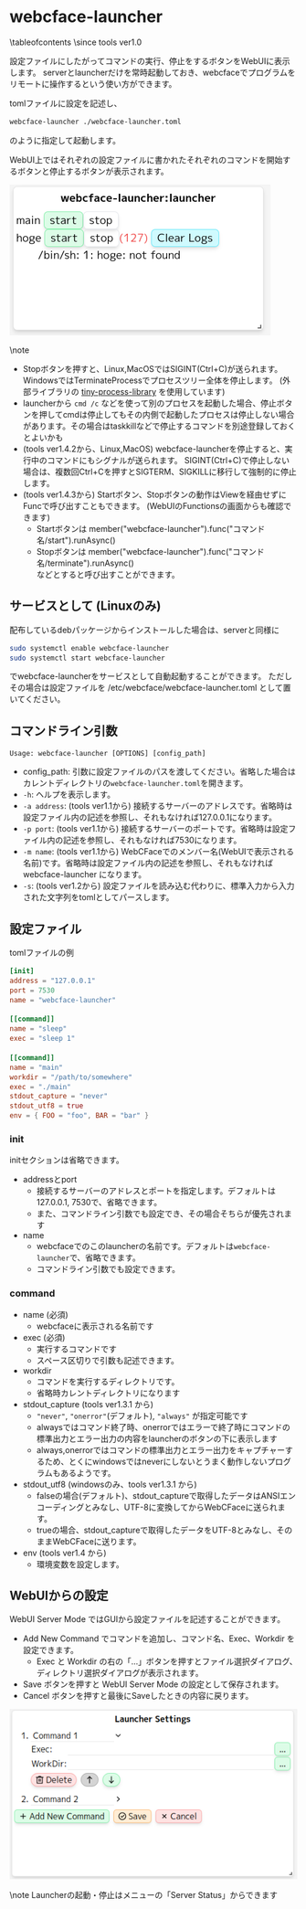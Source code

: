 # webcface-launcher

\tableofcontents
\since tools ver1.0

設定ファイルにしたがってコマンドの実行、停止をするボタンをWebUIに表示します。
serverとlauncherだけを常時起動しておき、webcfaceでプログラムをリモートに操作するという使い方ができます。

tomlファイルに設定を記述し、
```sh
webcface-launcher ./webcface-launcher.toml
```
のように指定して起動します。

WebUI上ではそれぞれの設定ファイルに書かれたそれぞれのコマンドを開始するボタンと停止するボタンが表示されます。

![launcher.png](https://github.com/na-trium-144/webcface/raw/main/docs/images/launcher.png)

\note
* Stopボタンを押すと、Linux,MacOSではSIGINT(Ctrl+C)が送られます。
WindowsではTerminateProcessでプロセスツリー全体を停止します。
(外部ライブラリの [tiny-process-library](https://gitlab.com/eidheim/tiny-process-library/) を使用しています)
* launcherから `cmd /c` などを使って別のプロセスを起動した場合、停止ボタンを押してcmdは停止してもその内側で起動したプロセスは停止しない場合があります。その場合はtaskkillなどで停止するコマンドを別途登録しておくとよいかも
* (tools ver1.4.2から、Linux,MacOS) webcface-launcherを停止すると、実行中のコマンドにもシグナルが送られます。
SIGINT(Ctrl+C)で停止しない場合は、複数回Ctrl+Cを押すとSIGTERM、SIGKILLに移行して強制的に停止します。
* (tools ver1.4.3から) Startボタン、Stopボタンの動作はViewを経由せずにFuncで呼び出すこともできます。
(WebUIのFunctionsの画面からも確認できます)
    * Startボタンは member("webcface-launcher").func("コマンド名/start").runAsync()
    * Stopボタンは member("webcface-launcher").func("コマンド名/terminate").runAsync()  
    などとすると呼び出すことができます。

## サービスとして (Linuxのみ)
配布しているdebパッケージからインストールした場合は、serverと同様に
```sh
sudo systemctl enable webcface-launcher
sudo systemctl start webcface-launcher
```
でwebcface-launcherをサービスとして自動起動することができます。
ただしその場合は設定ファイルを /etc/webcface/webcface-launcher.toml として置いてください。

## コマンドライン引数
```
Usage: webcface-launcher [OPTIONS] [config_path]
```
* config_path: 引数に設定ファイルのパスを渡してください。省略した場合はカレントディレクトリの`webcface-launcher.toml`を開きます。
* `-h`: ヘルプを表示します。
* `-a address`:  (tools ver1.1から) 接続するサーバーのアドレスです。省略時は設定ファイル内の記述を参照し、それもなければ127.0.0.1になります。
* `-p port`:  (tools ver1.1から) 接続するサーバーのポートです。省略時は設定ファイル内の記述を参照し、それもなければ7530になります。
* `-m name`:  (tools ver1.1から) WebCFaceでのメンバー名(WebUIで表示される名前)です。省略時は設定ファイル内の記述を参照し、それもなければ webcface-launcher になります。
* `-s`: (tools ver1.2から) 設定ファイルを読み込む代わりに、標準入力から入力された文字列をtomlとしてパースします。

## 設定ファイル
tomlファイルの例

```toml
[init]
address = "127.0.0.1"
port = 7530
name = "webcface-launcher"
 
[[command]]
name = "sleep"
exec = "sleep 1"
 
[[command]]
name = "main"
workdir = "/path/to/somewhere"
exec = "./main"
stdout_capture = "never"
stdout_utf8 = true
env = { FOO = "foo", BAR = "bar" }
```

### init
initセクションは省略できます。

* addressとport
    * 接続するサーバーのアドレスとポートを指定します。デフォルトは127.0.0.1, 7530で、省略できます。
    * また、コマンドライン引数でも設定でき、その場合そちらが優先されます
* name
    * webcfaceでのこのlauncherの名前です。デフォルトは`webcface-launcher`で、省略できます。
    * コマンドライン引数でも設定できます。

### command
* name (必須)
    * webcfaceに表示される名前です
* exec (必須)
    * 実行するコマンドです
    * スペース区切りで引数も記述できます。
* workdir
    * コマンドを実行するディレクトリです。
    * 省略時カレントディレクトリになります
* stdout_capture (tools ver1.3.1 から)
    * `"never"`, `"onerror"`(デフォルト), `"always"` が指定可能です
    * alwaysではコマンド終了時、onerrorではエラーで終了時にコマンドの標準出力とエラー出力の内容をlauncherのボタンの下に表示します
    * always,onerrorではコマンドの標準出力とエラー出力をキャプチャーするため、とくにwindowsではneverにしないとうまく動作しないプログラムもあるようです。
* stdout_utf8 (windowsのみ、tools ver1.3.1 から)
    * falseの場合(デフォルト)、stdout_captureで取得したデータはANSIエンコーディングとみなし、UTF-8に変換してからWebCFaceに送られます。
    * trueの場合、stdout_captureで取得したデータをUTF-8とみなし、そのままWebCFaceに送ります。
* env (tools ver1.4 から)
    * 環境変数を設定します。

## WebUIからの設定
WebUI Server Mode ではGUIから設定ファイルを記述することができます。

* Add New Command でコマンドを追加し、コマンド名、Exec、Workdir を設定できます。
    * Exec と Workdir の右の「...」ボタンを押すとファイル選択ダイアログ、ディレクトリ選択ダイアログが表示されます。
* Save ボタンを押すと WebUI Server Mode の設定として保存されます。
* Cancel ボタンを押すと最後にSaveしたときの内容に戻ります。

![webui-server_launcher-setting](https://github.com/na-trium-144/webcface/raw/main/docs/images/webui-server_launcher-setting.png)

\note Launcherの起動・停止はメニューの「Server Status」からできます
